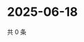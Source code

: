 # 2025-06-18

共 0 条

<!-- BEGIN ZHIHUVIDEO -->
<!-- 最后更新时间 Wed Jun 18 2025 07:11:05 GMT+0800 (China Standard Time) -->

<!-- END ZHIHUVIDEO -->
